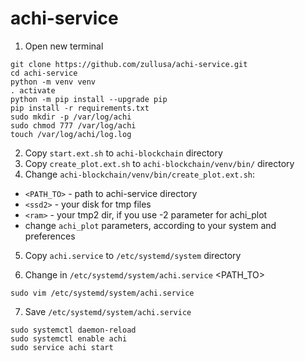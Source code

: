 # achi-service

1. Open new terminal
```
git clone https://github.com/zullusa/achi-service.git
cd achi-service
python -m venv venv
. activate
python -m pip install --upgrade pip
pip install -r requirements.txt
sudo mkdir -p /var/log/achi
sudo chmod 777 /var/log/achi
touch /var/log/achi/log.log
```
2. Copy `start.ext.sh` to `achi-blockchain` directory
3. Copy `create_plot.ext.sh` to `achi-blockchain/venv/bin/` directory
4. Change `achi-blockchain/venv/bin/create_plot.ext.sh`:
* `<PATH_TO>` - path to achi-service directory
* `<ssd2>` - your disk for tmp files
* `<ram>` - your tmp2 dir, if you use -2 parameter for achi_plot
* change `achi_plot` parameters, according to your system and preferences

5. Copy `achi.service` to `/etc/systemd/system` directory

6. Change in `/etc/systemd/system/achi.service` <PATH_TO>
```
sudo vim /etc/systemd/system/achi.service
```
7. Save `/etc/systemd/system/achi.service`
```
sudo systemctl daemon-reload
sudo systemctl enable achi
sudo service achi start
```